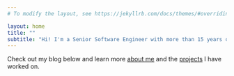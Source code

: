 ```yaml
---
# To modify the layout, see https://jekyllrb.com/docs/themes/#overriding-theme-defaults

layout: home
title: ""
subtitle: "Hi! I'm a Senior Software Engineer with more than 15 years of experience and a focus on software testing. I build and test quality software that makes a meaningful impact on our world."
---
```


Check out my blog below and learn more [about me](/about-me) and the [projects](/projects) I have worked on.
